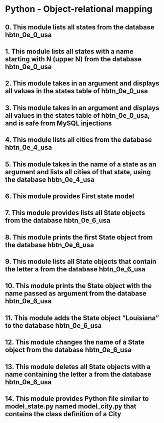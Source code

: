 # Python - Object-relational mapping

## 0. This module lists all states from the database hbtn_0e_0_usa

## 1. This module lists all states with a name starting with N (upper N) from the database hbtn_0e_0_usa

## 2. This module takes in an argument and displays all values in the states table of hbtn_0e_0_usa

## 3. This module takes in an argument and displays all values in the states table of hbtn_0e_0_usa, and is safe from MySQL injections

## 4. This module lists all cities from the database hbtn_0e_4_usa

## 5. This module takes in the name of a state as an argument and lists all cities of that state, using the database hbtn_0e_4_usa

## 6. This module provides First state model

## 7. This module provides lists all State objects from the database hbtn_0e_6_usa

## 8. This module prints the first State object from the database hbtn_0e_6_usa

## 9. This module lists all State objects that contain the letter a from the database hbtn_0e_6_usa

## 10. This module prints the State object with the name passed as argument from the database hbtn_0e_6_usa

## 11. This module adds the State object “Louisiana” to the database hbtn_0e_6_usa

## 12. This module changes the name of a State object from the database hbtn_0e_6_usa

## 13. This module deletes all State objects with a name containing the letter a from the database hbtn_0e_6_usa

## 14. This module provides Python file similar to model_state.py named model_city.py that contains the class definition of a City